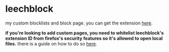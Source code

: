 # leechblock
my custom blocklists and block page. you can get the extension [here](https://addons.mozilla.org/en-US/firefox/addon/leechblock-ng/).

**if you're looking to add custom pages, you need to whitelist leechblock's extension ID from firefox's security features so it's allowed to open local files.**
there is a guide on how to do so [here](https://github.com/fastaddons/GroupSpeedDial/issues/36#issuecomment-788283828).
